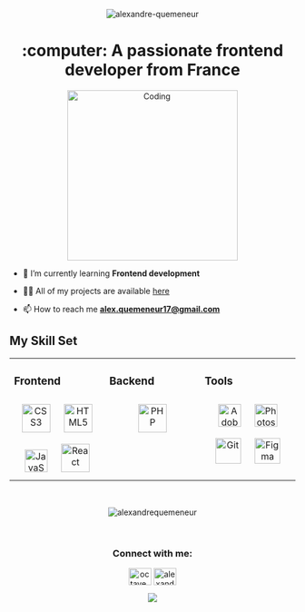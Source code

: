 <p align="center">
<img alt="alexandre-quemeneur"  src="https://live.staticflickr.com/65535/52107752050_824ee2b9f5_b.jpg">
</p>
<h1 align="center">:computer: A passionate frontend developer from France</h1>
<p align="center" >
<img alt="Coding" width="300" src="https://media2.giphy.com/media/qgQUggAC3Pfv687qPC/giphy.gif?cid=ecf05e47dic4jaeqomno0tgx4akrdgg4a89ian2v8ujbh3a9&rid=giphy.gif&ct=g">


- 🌱 I’m currently learning **Frontend development**

- 👨‍💻 All of my projects are available [here](https://github.com/AlexandreQuemeneur?tab=repositories)

- 📫 How to reach me **alex.quemeneur17@gmail.com**



## My Skill Set  
<table align="center"><tr><td valign="top" width="33%">



### Frontend  
<div align="center">  
<img style="margin: 10px" src="https://profilinator.rishav.dev/skills-assets/css3-original-wordmark.svg" alt="CSS3" height="50" />  
<img style="margin: 10px" src="https://profilinator.rishav.dev/skills-assets/html5-original-wordmark.svg" alt="HTML5" height="50" />  
<img style="margin: 10px" src="https://profilinator.rishav.dev/skills-assets/javascript-original.svg" alt="JavaScript" height="40" />  
<img style="margin: 10px" src="https://profilinator.rishav.dev/skills-assets/react-original-wordmark.svg" alt="React" height="50" />  
</div>

</td><td valign="top" width="33%">



### Backend  
<div align="center">  
<img style="margin: 10px" src="https://profilinator.rishav.dev/skills-assets/php-original.svg" alt="PHP" height="50" />  
</div>

</td><td valign="top" width="33%">



### Tools  
<div align="center">  
<img style="margin: 10px" src="https://profilinator.rishav.dev/skills-assets/adobexd.png" alt="Adobe XD" height="40" />
<img style="margin: 10px" src="https://profilinator.rishav.dev/skills-assets/photoshop-plain.svg" alt="Photoshop" height="40" />
 <img style="margin: 10px" src="https://profilinator.rishav.dev/skills-assets/git-scm-icon.svg" alt="Git" height="45" />
<img style="margin: 10px" src="https://profilinator.rishav.dev/skills-assets/figma-icon.svg" alt="Figma" height="45" />  
    
</div>

</td></tr></table>  

<br/>  
<p align="center">
 <img src="https://github-readme-stats.vercel.app/api/top-langs?username=alexandrequemeneur&show_icons=true&locale=en&layout=compact" alt="alexandrequemeneur" />
</p>
<br/> 
<h3 align="center">Connect with me:</h3>
<p align="center">
<a href="https://twitter.com/octave_delabath" target="blank"><img align="center" src="https://raw.githubusercontent.com/rahuldkjain/github-profile-readme-generator/master/src/images/icons/Social/twitter.svg" alt="octave_delabath" height="30" width="40" /></a>
<a href="https://linkedin.com/in/alexandre-quemeneur" target="blank"><img align="center" src="https://raw.githubusercontent.com/rahuldkjain/github-profile-readme-generator/master/src/images/icons/Social/linked-in-alt.svg" alt="alexandre-quemeneur" height="30" width="40" /></a>
</p>
<div align="center">
<img src="https://komarev.com/ghpvc/?username=AlexandreQuemeneur&&style=flat-square" align="center" />
</div>  
